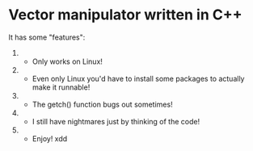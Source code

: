 # Vector manipulator written in C++

It has some "features":

1. - Only works on Linux!
2. - Even only Linux you'd have to install some packages to actually make it runnable!
3. - The getch() function bugs out sometimes!
4. - I still have nightmares just by thinking of the code!
5. - Enjoy! xdd
